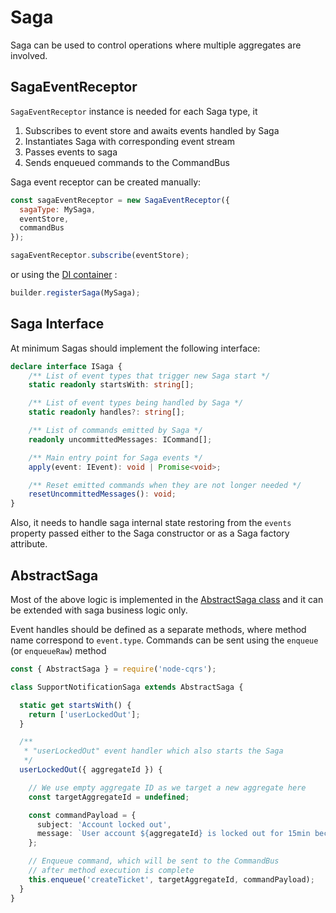 # Saga

[AbstractSaga.d.ts]: https://github.com/snatalenko/node-cqrs/blob/master/types/classes/AbstractSaga.d.ts


Saga can be used to control operations where multiple aggregates are involved.

## SagaEventReceptor

`SagaEventReceptor` instance is needed for each Saga type, it

1. Subscribes to event store and awaits events handled by Saga
2. Instantiates Saga with corresponding event stream
3. Passes events to saga
4. Sends enqueued commands to the CommandBus

Saga event receptor can be created manually: 

```js
const sagaEventReceptor = new SagaEventReceptor({
  sagaType: MySaga,
  eventStore,
  commandBus
});

sagaEventReceptor.subscribe(eventStore);
```

or using the [DI container](../../middleware/DIContainer.md) :

```js
builder.registerSaga(MySaga);
```

## Saga Interface

At minimum Sagas should implement the following interface: 

```ts
declare interface ISaga {
	/** List of event types that trigger new Saga start */
	static readonly startsWith: string[];

	/** List of event types being handled by Saga */
	static readonly handles?: string[];

	/** List of commands emitted by Saga */
	readonly uncommittedMessages: ICommand[];

	/** Main entry point for Saga events */
	apply(event: IEvent): void | Promise<void>;

	/** Reset emitted commands when they are not longer needed */
	resetUncommittedMessages(): void;
}
```

Also, it needs to handle saga internal state restoring from the `events` property passed either to the Saga constructor or as a Saga factory attribute. 


## AbstractSaga

Most of the above logic is implemented in the [AbstractSaga class][AbstractSaga.d.ts] and it can be extended with saga business logic only.

Event handles should be defined as a separate methods, where method name correspond to `event.type`. Commands can be sent using the `enqueue` (or `enqueueRaw`) method

```ts
const { AbstractSaga } = require('node-cqrs');

class SupportNotificationSaga extends AbstractSaga {

  static get startsWith() {
    return ['userLockedOut'];
  }

  /**
   * "userLockedOut" event handler which also starts the Saga
   */
  userLockedOut({ aggregateId }) {

    // We use empty aggregate ID as we target a new aggregate here
    const targetAggregateId = undefined;

    const commandPayload = {
      subject: 'Account locked out',
      message: `User account ${aggregateId} is locked out for 15min because of multiple unsuccessful login attempts`
    };

    // Enqueue command, which will be sent to the CommandBus
    // after method execution is complete
    this.enqueue('createTicket', targetAggregateId, commandPayload);
  }
}
```
